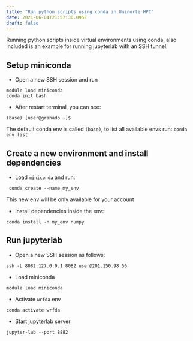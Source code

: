 ```yaml
---
title: "Run python scripts using conda in Uninorte HPC"
date: 2021-06-04T21:57:30.095Z
draft: false
---
```


Running python scripts inside virtual environments using conda, also included is an example for running jupyterlab with an SSH tunnel.
<!--more-->

## Setup miniconda
- Open a new SSH session and run
```console
module load miniconda
conda init bash
```
- After restart terminal, you can see:
```console
(base) [user@granado ~]$
```
The default conda env is called `(base)`, to list all available envs run: `conda env list`

## Create a new environment and install dependencies
- Load `miniconda` and run:
```console
 conda create --name my_env
```
This new env will be only available for your account
- Install dependencies inside the env:
```console
conda install -n my_env numpy 
```

## Run jupyterlab
- Open a new SSH session as follows:
```console
ssh -L 8082:127.0.0.1:8082 user@201.150.98.56
``` 
- Load miniconda
```console
module load miniconda
```
- Activate `wrfda` env
```console
conda activate wrfda
```
- Start jupyterlab server
```console
jupyter-lab --port 8882
```